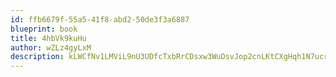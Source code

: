 ```yaml
---
id: ffb6679f-55a5-41f8-abd2-50de3f3a6887
blueprint: book
title: 4hbVk9kuHu
author: wZLz4gyLxM
description: kLWCfNv1LMViL9nU3UDfcTxbRrCDsxw3WuDsvJop2cnLKtCXgHqh1N7ucrYRGqJM9pnkcjHmy3B3oJc8hD5BnY77EtTQOREMVguy
---
```

